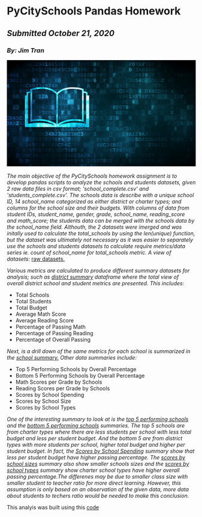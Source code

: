 # PyCitySchools Pandas Homework
## _Submitted October 21, 2020_
### _By: Jim Tran_

![education](Images/education.png)

*The main objective of the PyCitySchools homework assignment is to develop pandas scripts to analyze the schools and students datasets, given 2 raw data files in csv format; 'school_complete.csv' and 'students_complete.csv'.  The schools data is describe with a unique school ID, 14 school_name categorized as either district or charter types; and columns for the school size and their budgets.  With columns of data from student IDs, student_name, gender, grade, school_name, reading_score and math_score; the students data can be merged with the schools data by the school_name field.  Althouth, the 2 datasets were imerged and was initally used to calculate the total_schools by using the len(unique) function, but the dataset was ultimately not necessary as it was easier to separately use the schools and students datasets to calculate require metrics/data series ie. count of school_name for total_schools metric.  A view of datasets:*
[raw datasets.](Images/schools_students.png)

*Various metrics are calculated to produce different summary datasets for analysis; such as [district summary](Images/district_summary.png) dataframe where the total view of overall district school and student  metrics are presented.  This includes:*
  * Total Schools 
  * Total Students
  * Total Budget
  * Average Math Score
  * Average Reading Score 
  * Percentage of Passing Math 
  * Percentage of Passing Reading
  * Percentage of Overall Passing 

*Next, is a drill down of the same metrics for each school is summarized in the [school summary.](Images/school_summary.png)  Other data summaries include:*
  * Top 5 Performing Schools by Overall Percentage
  * Bottom 5 Performing Schools by Overall Percentage 
  * Math Scores per Grade by Schools 
  * Reading Scores per Grade by Schools 
  * Scores by School Spending
  * Scores by School Size
  * Scores by School Types

*One of the interesting summary to look at is the [top 5 performing schools](Images/top_performing.png) and the [bottom 5 performing schools](Images/bottom_performing.png) summaries.  The top 5 schools are from charter types where there are less students per school with less total budget and less per student budget.  And the bottom 5 are from district types with more students per school, higher total budget and higher per student budget.  In fact, the [Scores by School Spending](Images/scores_by_spending.png) summary show that less per student budget have higher passing percentage.  The [scores by school sizes](Images/scores_by_size.png) summary also show smaller schools sizes and the [scores by school types](Images/scores_by_types.png) summary show charter school types have higher overall passing percentage.The differenes may be due to smaller class size with smaller student to teacher ratio for more direct learning.  However, this assumption is only based on an observation of the given data, more data about students to techers ratio would be needed to make this conclusion.*

This analyis was built using this [code](https://github.com/JimKTran/UofT-BCS-Pandas-Challenge/blob/master/PyCitySchools/PyCitySchools.ipynb)
